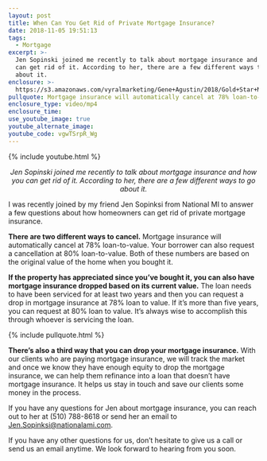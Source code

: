 ```yaml
---
layout: post
title: When Can You Get Rid of Private Mortgage Insurance?
date: 2018-11-05 19:51:13
tags:
  - Mortgage
excerpt: >-
  Jen Sopinski joined me recently to talk about mortgage insurance and how you
  can get rid of it. According to her, there are a few different ways to go
  about it.
enclosure: >-
  https://s3.amazonaws.com/vyralmarketing/Gene+Agustin/2018/Gold+Star+Mortgage+Financial-+How+Do+You+Remove+Mortgage+Insurance%253F.mp4
pullquote: Mortgage insurance will automatically cancel at 78% loan-to-value.
enclosure_type: video/mp4
enclosure_time:
use_youtube_image: true
youtube_alternate_image:
youtube_code: vgwTSrpR_Wg
---
```


{% include youtube.html %}

<p style="text-align: center;"><em>Jen Sopinski joined me recently to talk about mortgage insurance and how you can get rid of it. According to her, there are a few different ways to go about it.</em></p>

I was recently joined by my friend Jen Sopinksi from National MI to answer a few questions about how homeowners can get rid of private mortgage insurance.

**There are two different ways to cancel.** Mortgage insurance will automatically cancel at 78% loan-to-value. Your borrower can also request a cancellation at 80% loan-to-value. Both of these numbers are based on the original value of the home when you bought it.

**If the property has appreciated since you’ve bought it, you can also have mortgage insurance dropped based on its current value.** The loan needs to have been serviced for at least two years and then you can request a drop in mortgage insurance at 78% loan to value. If it’s more than five years, you can request at 80% loan to value. It’s always wise to accomplish this through whoever is servicing the loan.

{% include pullquote.html %}

**There’s also a third way that you can drop your mortgage insurance.** With our clients who are paying mortgage insurance, we will track the market and once we know they have enough equity to drop the mortgage insurance, we can help them refinance into a loan that doesn’t have mortgage insurance. It helps us stay in touch and save our clients some money in the process.

If you have any questions for Jen about mortgage insurance, you can reach out to her at (510) 788-8618 or send her an email to Jen.Sopinksi@nationalami.com.

If you have any other questions for us, don’t hesitate to give us a call or send us an email anytime. We look forward to hearing from you soon.